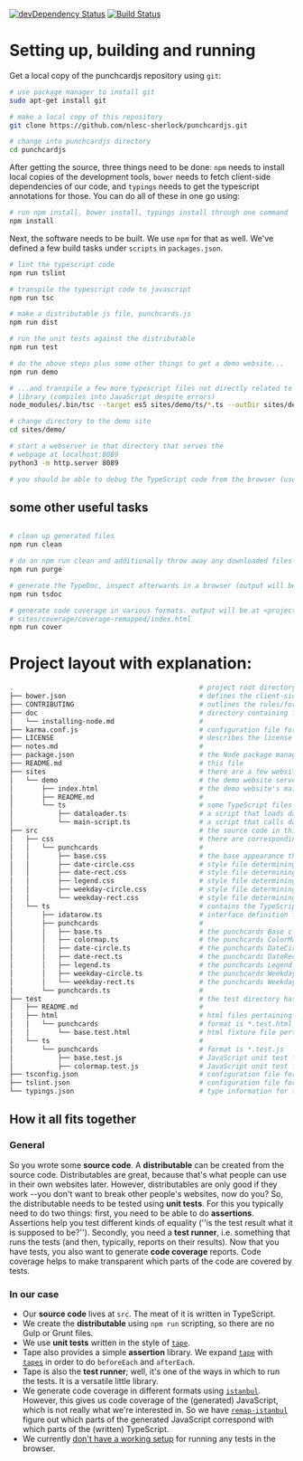 [![devDependency Status](https://david-dm.org/nlesc-sherlock/punchcardjs/dev-status.svg)](https://david-dm.org/nlesc-sherlock/punchcardjs#info=devDependencies)
[![Build Status](https://travis-ci.org/nlesc-sherlock/punchcardjs.svg?branch=master)](https://travis-ci.org/nlesc-sherlock/punchcardjs)

# Setting up, building and running

Get a local copy of the punchcardjs repository using ``git``:

```bash
# use package manager to install git
sudo apt-get install git

# make a local copy of this repository
git clone https://github.com/nlesc-sherlock/punchcardjs.git

# change into punchcardjs directory
cd punchcardjs
```

After getting the source, three things need to be done: `npm` needs to install
local copies of the development tools, `bower` needs to fetch client-side dependencies of
our code, and `typings` needs to get the typescript annotations for those. You can
do all of these in one go using:

```bash
# run npm install, bower install, typings install through one command
npm install
```

Next, the software needs to be built. We use `npm` for that as well. We've defined a few build tasks under `scripts` in `packages.json`.

```bash
# lint the typescript code
npm run tslint

# transpile the typescript code to javascript
npm run tsc

# make a distributable js file, punchcards.js
npm run dist

# run the unit tests against the distributable
npm run test

# do the above steps plus some other things to get a demo website...
npm run demo

# ...and transpile a few more typescript files not directly related to the
# library (compiles into JavaScript despite errors)
node_modules/.bin/tsc --target es5 sites/demo/ts/*.ts --outDir sites/demo/js

# change directory to the demo site
cd sites/demo/

# start a webserver in that directory that serves the
# webpage at localhost:8089
python3 -m http.server 8089

# you should be able to debug the TypeScript code from the browser (uses source maps)
```

## some other useful tasks

```bash

# clean up generated files
npm run clean

# do an npm run clean and additionally throw away any downloaded files
npm run purge

# generate the TypeDoc, inspect afterwards in a browser (output will be at <projectroot>/sites/tsdoc)
npm run tsdoc

# generate code coverage in various formats. output will be at <projectroot>/sites/coverage/, e.g.
# sites/coverage/coverage-remapped/index.html
npm run cover

```

# Project layout with explanation:

```bash
.                                              # project root directory
├── bower.json                                 # defines the client-side dependencies
├── CONTRIBUTING                               # outlines the rules/for contributing to this repository
├── doc                                        # directory containing files that help document the repository
│   └── installing-node.md                     #
├── karma.conf.js                              # configuration file for Karma, the test runner
├── LICENSE                                    # describes the license for dissemination and use of this software
├── notes.md                                   #
├── package.json                               # the Node package manager file describes the server-side / development dependencies
├── README.md                                  # this file
├── sites                                      # there are a few websites associated with this repository:
│   └── demo                                   # the demo website serves as an illustration of the punchcards library
│       ├── index.html                         # the demo website's main file
│       ├── README.md                          #
│       └── ts                                 # some TypeScript files that are needed to display the demo site:
│           ├── dataloader.ts                  # a script that loads data from the web
│           └── main-script.ts                 # a script that calls dataloader, then passes its data to the punchcards library
├── src                                        # the source code in this directory constitutes the heart of this repository
│   ├── css                                    # there are corresponding style files for most TypeScript files in 'src/ts/punchcards'
│   │   └── punchcards                         #
│   │       ├── base.css                       # the base appearance that is shared by all types of punchcards
│   │       ├── date-circle.css                # style file determining the appearance of the DateCircle punchcard
│   │       ├── date-rect.css                  # style file determining the appearance of the DateRect punchcard
│   │       ├── legend.css                     # style file determining the appearance of the Legend
│   │       ├── weekday-circle.css             # style file determining the appearance of the WeekdayCircle punchcard
│   │       └── weekday-rect.css               # style file determining the appearance of the WeekdayRect punchcard
│   └── ts                                     # contains the TypeScript source code that get transpiled into JavaScript
│       ├── idatarow.ts                        # interface definition for the data structure that punchcards expects
│       ├── punchcards                         #
│       │   ├── base.ts                        # the punchcards Base class
│       │   ├── colormap.ts                    # the punchcards ColorMap class
│       │   ├── date-circle.ts                 # the punchcards DateCircle class (inherits from DateRect)
│       │   ├── date-rect.ts                   # the punchcards DateRect class (inherits from Base)
│       │   ├── legend.ts                      # the punchcards Legend class
│       │   ├── weekday-circle.ts              # the punchcards WeekdayCircle class (inherits from WeekdayRect)
│       │   └── weekday-rect.ts                # the punchcards WeekdayRect class (inherits from Base)
│       └── punchcards.ts                      #
├── test                                       # the test directory has the exact same structure as 'src'
│   ├── README.md                              #
│   ├── html                                   # html files pertaining to the tests (so-called fixtures)
│   │   └── punchcards                         # format is *.test.html
│   │       └── base.test.html                 # html fixture file pertaining to the test of the Base class from 'src/ts/punchcards/'
│   └── ts                                     #
│       └── punchcards                         # format is *.test.js
│           ├── base.test.js                   # JavaScript unit test file pertaining to the test of the Base class from 'src/ts/punchcards/'
│           ├── colormap.test.js               # JavaScript unit test file pertaining to the test of the ColorMap class from 'src/ts/punchcards/'
├── tsconfig.json                              # configuration file for the TypeScript compiler
├── tslint.json                                # configuration file for linting/static analysis of the TypeScript code
└── typings.json                               # type information for the client-side libraries
```


## How it all fits together

### General

So you wrote some **source code**. A **distributable** can be created from the source code. Distributables are great, because that's what people can use in their own websites later. However, distributables are only good if they work --you don't want to break other people's websites, now do you? So, the distributable needs to be tested using **unit tests**. For this you typically need to do two things: first, you need to be able to do **assertions**. Assertions help you test different kinds of equality (''is the test result what it is supposed to be?''). Secondly, you need a  **test runner**, i.e. something that runs the tests (and then, typically, reports on their results). Now that you have tests, you also want to generate **code coverage** reports. Code coverage helps to make transparent which parts of the code are covered by tests.

### In our case

- Our **source code** lives at ``src``. The meat of it is written in TypeScript.
- We create the **distributable** using ``npm run`` scripting, so there are no Gulp or Grunt files.
- We use **unit tests** written in the style of [``tape``](https://www.npmjs.com/package/tape).
- Tape also provides a simple **assertion** library. We expand [``tape``](https://www.npmjs.com/package/tape) with [``tapes``](https://www.npmjs.com/package/tapes) in order to do ``beforeEach`` and ``afterEach``.
- Tape is also the **test runner**; well, it's one of the ways in which to run the tests. It is a versatile little library.
- We generate code coverage in different formats using [``istanbul``](https://www.npmjs.com/package/istanbul). However, this gives us code coverage of the (generated) JavaScript, which is not really what we're interested in. So we have [``remap-istanbul``](https://www.npmjs.com/package/remap-istanbul) figure out which parts of the generated JavaScript correspond with which parts of the (written) TypeScript.
- We currently [don't have a working setup](https://github.com/nlesc-sherlock/punchcardjs/issues/15) for running any tests in the browser.

